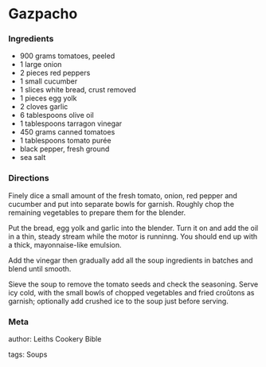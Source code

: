 # Gazpacho

### Ingredients
 * 900 grams tomatoes, peeled
 * 1 large onion
 * 2 pieces red peppers
 * 1 small cucumber
 * 1 slices white bread, crust removed
 * 1 pieces egg yolk
 * 2 cloves garlic
 * 6 tablespoons olive oil
 * 1 tablespoons tarragon vinegar
 * 450 grams canned tomatoes
 * 1 tablespoons tomato purée
 * black pepper, fresh ground
 * sea salt

### Directions

Finely dice a small amount of the fresh tomato, onion, red pepper and cucumber and put into separate bowls for garnish.  Roughly chop the remaining vegetables to prepare them for the blender.

Put the bread, egg yolk and garlic into the blender.  Turn it on and add the oil in a thin, steady stream while the motor is runninng.  You should end up with a thick, mayonnaise-like emulsion.

Add the vinegar then gradually add all the soup ingredients in batches and blend until smooth.

Sieve the soup to remove the tomato seeds and check the seasoning.  Serve icy cold, with the small bowls of chopped vegetables and fried croûtons as garnish; optionally add crushed ice to the soup just before serving.



### Meta
author: Leiths Cookery Bible

tags: Soups

